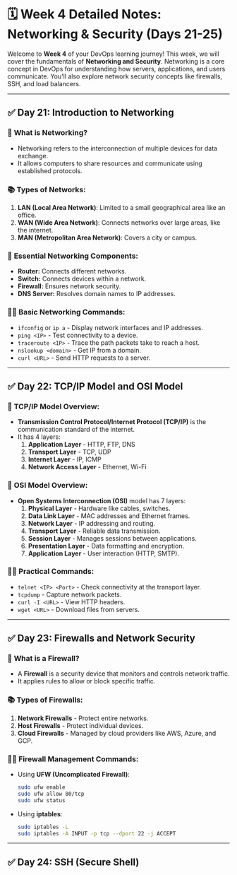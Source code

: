 # 🗓 Week 4 Detailed Notes: Networking & Security (Days 21-25)

Welcome to **Week 4** of your DevOps learning journey! This week, we will cover the fundamentals of **Networking and Security**. Networking is a core concept in DevOps for understanding how servers, applications, and users communicate. You'll also explore network security concepts like firewalls, SSH, and load balancers.

---

## ✅ **Day 21: Introduction to Networking**

### 📌 **What is Networking?**
- Networking refers to the interconnection of multiple devices for data exchange.
- It allows computers to share resources and communicate using established protocols.

### 📚 **Types of Networks:**
1. **LAN (Local Area Network)**: Limited to a small geographical area like an office.
2. **WAN (Wide Area Network)**: Connects networks over large areas, like the internet.
3. **MAN (Metropolitan Area Network)**: Covers a city or campus.

### 📡 **Essential Networking Components:**
- **Router:** Connects different networks.
- **Switch:** Connects devices within a network.
- **Firewall:** Ensures network security.
- **DNS Server:** Resolves domain names to IP addresses.

### 🧑‍💻 **Basic Networking Commands:**
- `ifconfig` or `ip a` - Display network interfaces and IP addresses.
- `ping <IP>` - Test connectivity to a device.
- `traceroute <IP>` - Trace the path packets take to reach a host.
- `nslookup <domain>` - Get IP from a domain.
- `curl <URL>` - Send HTTP requests to a server.

---

## ✅ **Day 22: TCP/IP Model and OSI Model**

### 📌 **TCP/IP Model Overview:**
- **Transmission Control Protocol/Internet Protocol (TCP/IP)** is the communication standard of the internet.
- It has 4 layers:
  1. **Application Layer** - HTTP, FTP, DNS
  2. **Transport Layer** - TCP, UDP
  3. **Internet Layer** - IP, ICMP
  4. **Network Access Layer** - Ethernet, Wi-Fi

### 📌 **OSI Model Overview:**
- **Open Systems Interconnection (OSI)** model has 7 layers:
  1. **Physical Layer** - Hardware like cables, switches.
  2. **Data Link Layer** - MAC addresses and Ethernet frames.
  3. **Network Layer** - IP addressing and routing.
  4. **Transport Layer** - Reliable data transmission.
  5. **Session Layer** - Manages sessions between applications.
  6. **Presentation Layer** - Data formatting and encryption.
  7. **Application Layer** - User interaction (HTTP, SMTP).

### 🧑‍💻 **Practical Commands:**
- `telnet <IP> <Port>` - Check connectivity at the transport layer.
- `tcpdump` - Capture network packets.
- `curl -I <URL>` - View HTTP headers.
- `wget <URL>` - Download files from servers.

---

## ✅ **Day 23: Firewalls and Network Security**

### 📌 **What is a Firewall?**
- A **Firewall** is a security device that monitors and controls network traffic.
- It applies rules to allow or block specific traffic.

### 📚 **Types of Firewalls:**
1. **Network Firewalls** - Protect entire networks.
2. **Host Firewalls** - Protect individual devices.
3. **Cloud Firewalls** - Managed by cloud providers like AWS, Azure, and GCP.

### 🧑‍💻 **Firewall Management Commands:**
- Using **UFW (Uncomplicated Firewall)**:
  ```bash
  sudo ufw enable
  sudo ufw allow 80/tcp
  sudo ufw status
  ```
- Using **iptables**:
  ```bash
  sudo iptables -L
  sudo iptables -A INPUT -p tcp --dport 22 -j ACCEPT
  ```

---

## ✅ **Day 24: SSH (Secure Shell)**


